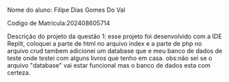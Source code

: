 Nome do aluno: Filipe Dias Gomes Do Val

Codigo de Matricula:202408605714

Descrição do projeto da questão 1: esse projeto foi desenvolvido com a IDE Replit, coloquei a parte de html no arquivo index e a parte de php no arquivo crud tambem adicionei um database que e meu banco de dados de teste onde testei com alguns livros que tenho em casa. obs:não sei se o arquivo "database" vai estar funcional mas o banco de dados esta com certeza.
